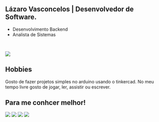 ## Lázaro Vasconcelos | Desenvolvedor de Software.
- Desenvolvimento Backend
- Analista de Sistemas

<div style="display: inline_block"><br>
<p align="left">
  <a href="https://skillicons.dev">
    <img src="https://skillicons.dev/icons?i=java,python,mysql,cpp,typescript,js" />
  </a>
</p>

 ## Hobbies 

 Gosto de fazer projetos simples no arduino usando o tinkercad. No meu tempo livre gosto de jogar, ler, assistir ou escrever.
 ##
 ## Para me conhcer melhor!

 <div>
 <a href="https://www.instagram.com/lazaaro___/"><img src="https://img.shields.io/badge/-Instagram-%23E4405F?style=for-the-badge&logo=instagram&logoColor=white" target="_blank"></a>
 <a href="https://twitter.com/Lazaaro_V"><img src="https://img.shields.io/badge/Twitter-1DA1F2?style=for-the-badge&logo=twitter&logoColor=white" target="_blank"></a>
 <a href="lazaro13.vascon@gmail.com"><img src="https://img.shields.io/badge/-Gmail-%23333?style=for-the-badge&logo=gmail&logoColor=white" target="_blank"></a>
 <a href="https://www.linkedin.com/in/l%C3%A1zaro-vasconcelos-87a968287/" target="_blank"><img src="https://img.shields.io/badge/-LinkedIn-%230077B5?style=for-the-badge&logo=linkedin&logoColor=white"></a>
 </div>
